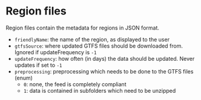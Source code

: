 # Region files
Region files contain the metadata for regions in JSON format.

- `friendlyName`: the name of the region, as displayed to the user
- `gtfsSource`: where updated GTFS files should be downloaded from. Ignored if updateFrequency is `-1`
- `updateFrequency`: how often (in days) the data should be updated. Never updates if set to `-1`
- `preprocessing`: preprocessing which needs to be done to the GTFS files (enum)
    - `0`: none, the feed is completely compliant
    - `1`: data is contained in subfolders which need to be unzipped
